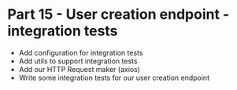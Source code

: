 # Part 15 - User creation endpoint - integration tests

- Add configuration for integration tests
- Add utils to support integration tests
- Add our HTTP Request maker (axios)
- Write some integration tests for our user creation endpoint
